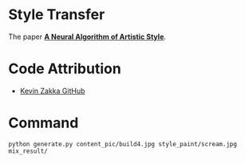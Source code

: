 # Style Transfer
The paper [**A Neural Algorithm of Artistic Style**](https://arxiv.org/abs/1508.06576).

# Code Attribution
* [Kevin Zakka GitHub](https://github.com/kevinzakka/style-transfer)

# Command
```
python generate.py content_pic/build4.jpg style_paint/scream.jpg mix_result/
```
